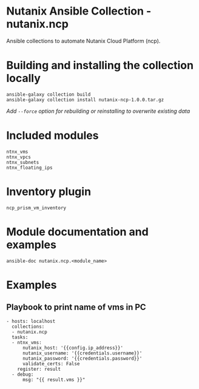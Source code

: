 # Nutanix Ansible Collection - nutanix.ncp
Ansible collections to automate Nutanix Cloud Platform (ncp).

# Building and installing the collection locally
```
ansible-galaxy collection build
ansible-galaxy collection install nutanix-ncp-1.0.0.tar.gz
```
_Add `--force` option for rebuilding or reinstalling to overwrite existing data_

# Included modules
```
ntnx_vms
ntnx_vpcs
ntnx_subnets
ntnx_floating_ips
```

# Inventory plugin
`ncp_prism_vm_inventory`

# Module documentation and examples
```
ansible-doc nutanix.ncp.<module_name>
```

# Examples
## Playbook to print name of vms in PC
```
- hosts: localhost
  collections:
  - nutanix.ncp
  tasks:
  - ntnx_vms:
      nutanix_host: '{{config.ip_address}}'
      nutanix_username: '{{credentials.username}}'
      nutanix_password: '{{credentials.password}}'
      validate_certs: False
    register: result
  - debug:
      msg: "{{ result.vms }}"
```
